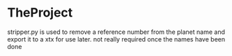 # TheProject

stripper.py is used to remove a reference number from the planet name and export it to a xtx for use later. not really required once the names have been done

